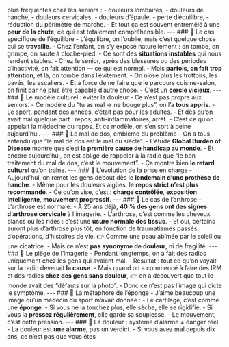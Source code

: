 plus fréquentes chez les seniors : - douleurs lombaires, - douleurs de hanche, - douleurs cervicales, - douleurs d’épaule, - perte d’équilibre, - réduction du périmètre de marche. - Et tout ça est souvent entremêlé à une **peur de la chute**, ce qui est totalement compréhensible. --- ### 🔹 Le cas spécifique de l’équilibre - L’équilibre, on l’oublie, mais c’est quelque chose qui se **travaille**. - Chez l’enfant, on s’y expose naturellement : on tombe, on grimpe, on saute à cloche-pied. - Ce sont des **situations instables** qui nous rendent stables. - Chez le senior, après des blessures ou des périodes d’inactivité, on fait attention — ce qui est normal. - Mais **parfois, on fait trop attention**, et là, on tombe dans l’évitement. - On n’ose plus les trottoirs, les pavés, les escaliers. - Et à force de ne faire que le parcours cuisine-salon, on finit par ne plus être capable d’autre chose. - C’est un **cercle vicieux**. --- ### 🔹 Le modèle culturel : éviter la douleur - Ce n’est pas propre aux seniors. - Ce modèle du “tu as mal → ne bouge plus”, on l’a **tous appris**. - Le sport, pendant des années, c’était pas pour les adultes. - Et dès qu’on avait mal quelque part : repos, anti-inflammatoires, arrêt. - C’est ce qu’on appelait la médecine du repos. Et ce modèle, on s’en sort à peine aujourd’hui. --- ### 🔹 Le mal de dos, emblème du problème - On a tous entendu que “le mal de dos est le mal du siècle”. - L’étude **Global Burden of Disease** montre que c’est **la première cause de handicap au monde**. - Et encore aujourd’hui, on est obligé de rappeler à la radio que “le bon traitement du mal de dos, c’est le mouvement”. - Ça montre bien **le retard culturel** qu’on traîne. --- ### 🔹 L’évolution de la prise en charge - Aujourd’hui, on remet les gens debout dès le **lendemain d’une prothèse de hanche**. - Même pour les douleurs aigües, le **repos strict n’est plus recommandé**. - Ce qu’on vise, c’est : **charge contrôlée**, **exposition intelligente**, **mouvement progressif**. --- ### 🔹 Le cas de l’arthrose - L’arthrose est normale. - À 25 ans déjà, **40 % des gens ont des signes d’arthrose cervicale** à l’imagerie. - L’arthrose, c’est comme les cheveux blancs ou les rides : c’est une **usure normale des tissus**. - Et oui, certains auront plus d’arthrose plus tôt, en fonction de traumatismes passés, d’opérations, d’histoires de vie. 👉 Comme une peau abîmée par le soleil ou une cicatrice. - Mais ce n’est **pas synonyme de douleur**, ni de fragilité. --- ### 🔹 Le piège de l’imagerie - Pendant longtemps, on a fait des radios uniquement chez les gens qui avaient mal. - Résultat : tout ce qu’on voyait sur la radio devenait **la cause**. - Mais quand on a commencé à faire des IRM et des radios **chez des gens sans douleur**, 👉 on a découvert que tout le monde avait des “défauts sur la photo”. - Donc ce n’est pas l’image qui dicte le symptôme. --- ### 🔹 La métaphore de l’éponge - J’aime beaucoup une image qu’un médecin du sport m’avait donnée : - Le cartilage, c’est comme une **éponge**. - Si vous ne la touchez plus, elle sèche, elle se rigidifie. - Si vous la **pressez régulièrement**, elle garde sa souplesse. - Le mouvement, c’est cette pression. --- ### 🔹 La douleur : système d’alarme ≠ danger réel - La douleur est **une alarme**, pas un verdict. - Si vous avez mal depuis dix ans, ce n’est pas que vous êtes